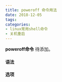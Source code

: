 ```yaml
---
title: poweroff 命令用法
date: 2018-12-05
tags:
categories: 
- linux常用shell命令
- 关机重启
---
```

**poweroff命令** 待添加。
<!-- more --> 
#### **语法**


#### **选项**
